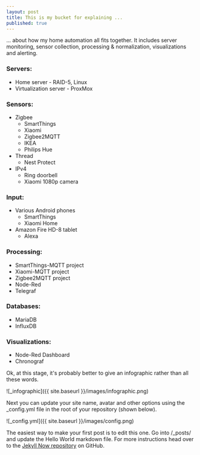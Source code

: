 ```yaml
---
layout: post
title: This is my bucket for explaining ...
published: true
---
```


... about how my home automation all fits together. It includes server monitoring, sensor collection, processing & normalization, visualizations and alerting.

### Servers:
- Home server - RAID-5, Linux
- Virtualization server - ProxMox

### Sensors:
- Zigbee
   - SmartThings
   - Xiaomi
   - Zigbee2MQTT
   - IKEA
   - Philips Hue
- Thread
   - Nest Protect
- IPv4
   - Ring doorbell
   - Xiaomi 1080p camera
   
### Input:
- Various Android phones
   - SmartThings
   - Xiaomi Home
- Amazon Fire HD-8 tablet
   - Alexa

### Processing:
- SmartThings-MQTT project
- Xiaomi-MQTT project
- Zigbee2MQTT project
- Node-Red
- Telegraf

### Databases:
- MariaDB
- InfluxDB

### Visualizations:
- Node-Red Dashboard
- Chronograf


Ok, at this stage, it's probably better to give an infographic rather than all these words.

![_infographic]({{ site.baseurl }}/images/infographic.png)

Next you can update your site name, avatar and other options using the _config.yml file in the root of your repository (shown below).

![_config.yml]({{ site.baseurl }}/images/config.png)

The easiest way to make your first post is to edit this one. Go into /_posts/ and update the Hello World markdown file. For more instructions head over to the [Jekyll Now repository](https://github.com/barryclark/jekyll-now) on GitHub.
